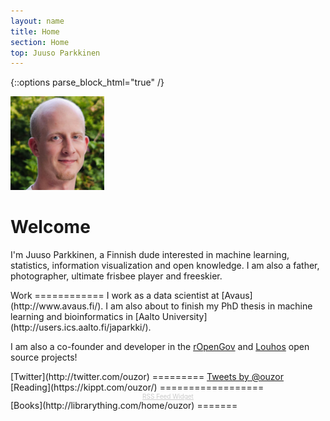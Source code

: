 ```yaml
---
layout: name
title: Home
section: Home
top: Juuso Parkkinen
---
```

<!-- This is for the Sections to work with kramdown -->
{::options parse_block_html="true" /}

<img class='inset right' src='images/juuso.png' title='Juuso Parkkinen' alt='Photo' width='150px' />

Welcome
=======

I'm Juuso Parkkinen, a Finnish dude interested in machine learning, statistics, information visualization and open knowledge. I am also a father, photographer, ultimate frisbee player and freeskier.


<div class="section">
Work
============
I work as a data scientist at [Avaus](http://www.avaus.fi/). I am also about to finish my PhD thesis in machine learning and bioinformatics in [Aalto University](http://users.ics.aalto.fi/japarkki/).

I am also a co-founder and developer in the [rOpenGov](http://ropengov.github.io/) and [Louhos](http://louhos.github.io/) open source projects!
</div>

<!-- add blog -->

<div class="section">
[Twitter](http://twitter.com/ouzor)
=========
<a class="twitter-timeline"  href="https://twitter.com/ouzor"  data-widget-id="492593828574928896" data-chrome="nofooter noborders noheader noscrollbar transparent" data-tweet-limit="1" data-show-replies="false">Tweets by @ouzor</a>
<script>!function(d,s,id){var js,fjs=d.getElementsByTagName(s)[0],p=/^http:/.test(d.location)?'http':'https';if(!d.getElementById(id)){js=d.createElement(s);js.id=id;js.src=p+"://platform.twitter.com/widgets.js";fjs.parentNode.insertBefore(js,fjs);}}(document,"script","twitter-wjs");</script>
</div>


<div class="section">
[Reading](https://kippt.com/ouzor/)
==================
<!-- Made with http://feed.mikle.com/ in July 2014-->
<!-- start feedwind code -->
<script type="text/javascript" src="//feed.mikle.com/js/rssmikle.js"></script>
<script type="text/javascript">(function() {var params = {rssmikle_url: "https://kippt.com/ouzor/feed/9fbaea75546a1113865c5cccf3fc64b1/",rssmikle_frame_width: "450",rssmikle_frame_height: "100",rssmikle_target: "_blank",rssmikle_font: "Arial, Helvetica, sans-serif",rssmikle_font_size: "12",rssmikle_border: "off",responsive: "off",rssmikle_css_url: "",text_align: "left",text_align2: "left",corner: "off",scrollbar: "off",autoscroll: "off",scrolldirection: "up",scrollstep: "3",mcspeed: "20",sort: "New",rssmikle_title: "off",rssmikle_title_sentence: "My Kippt feed",rssmikle_title_link: "https://kippt.com/ouzor/",rssmikle_title_bgcolor: "#D4D4D4",rssmikle_title_color: "#000000",rssmikle_title_bgimage: "",rssmikle_item_bgcolor: "#FFFFFF",rssmikle_item_bgimage: "",rssmikle_item_title_length: "70",rssmikle_item_title_color: "#000000",rssmikle_item_border_bottom: "on",rssmikle_item_description: "title_only",item_link: "off",rssmikle_item_description_length: "150",rssmikle_item_description_color: "#666666",rssmikle_item_date: "off",rssmikle_timezone: "Etc/GMT",datetime_format: "%b %e, %Y %l:%M:%S %p",rssmikle_item_description_tag: "off",rssmikle_item_description_image_scaling: "off",article_num: "3",rssmikle_item_podcast: "off",keyword_inc: "",keyword_exc: ""};feedwind_show_widget_iframe(params);})();</script>
<div style="font-size:10px; text-align:center; width:450;">
<a href="http://feed.mikle.com/" target="_blank" style="color:#CCCCCC;">RSS Feed Widget</a>
</div>
<!--Please display the above link in your web page according to Terms of Service.-->
<!-- end feedwind code -->
</div>


<div class="section">
[Books](http://librarything.com/home/ouzor)
=======
<!-- Widget code from http://mark.reid.name/ -->
<script type="text/javascript" src="http://www.librarything.com/jswidget.php?reporton=ouzor&show=recent&header=&num=8&covers=small&text=title&tag=show&css=0&style=2&version=1"> </script>
</div>

<!-- Widget from librarything, looks worse -->
<!--
<div id="wf12efc7a4579b9d6e7d2d2ab3dcf02f9"></div><script type="text/javascript" charset="UTF-8" src="https://www.librarything.com/widget_get.php?userid=ouzor&theID=wf12efc7a4579b9d6e7d2d2ab3dcf02f9"></script><noscript><a href="http://www.librarything.com/profile/ouzor">My Library</a> at <a href="http://www.librarything.com">LibraryThing</a></noscript>
-->